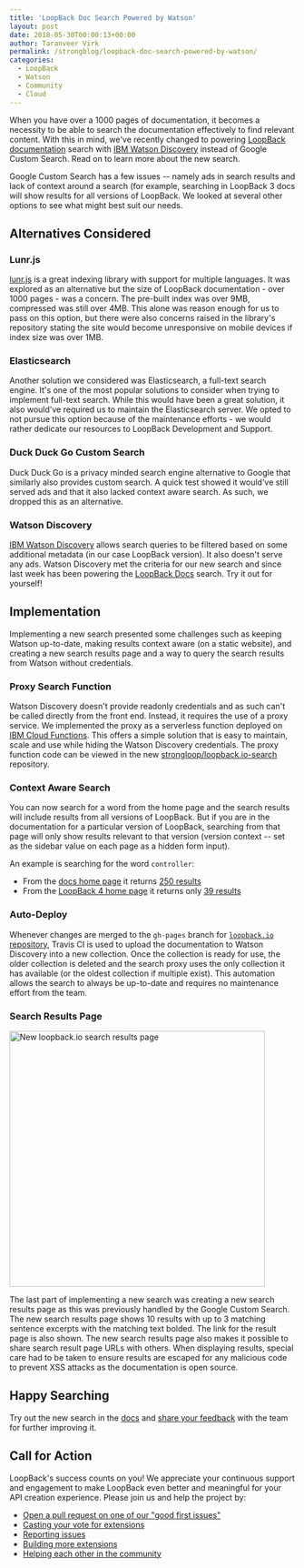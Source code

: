 ```yaml
---
title: 'LoopBack Doc Search Powered by Watson'
layout: post
date: 2018-05-30T00:00:13+00:00
author: Taranveer Virk
permalink: /strongblog/loopback-doc-search-powered-by-watson/
categories:
  - LoopBack
  - Watson
  - Community
  - Cloud
---
```


When you have over a 1000 pages of documentation, it becomes a necessity to be able to search the documentation effectively to find relevant content. With this in mind, we've recently changed to powering [LoopBack documentation](http://loopback.io/doc/) search with [IBM Watson Discovery](https://www.ibm.com/watson/services/discovery/) instead of Google Custom Search. Read on to learn more about the new search.

<!--more-->

Google Custom Search has a few issues -- namely ads in search results and lack of context around a search (for example, searching in LoopBack 3 docs will show results for all versions of LoopBack. We looked at several other options to see what might best suit our needs.  

## Alternatives Considered

### Lunr.js

[lunr.js](https://lunrjs.com/) is a great indexing library with support for multiple languages. It was explored as an alternative but the size of LoopBack documentation - over 1000 pages - was a concern. The pre-built index was over 9MB, compressed was still over 4MB. This alone was reason enough for us to pass on this option, but there were also concerns raised in the library's repository stating the site would become unresponsive on mobile devices if index size was over 1MB. 

### Elasticsearch

Another solution we considered was Elasticsearch, a full-text search engine. It's one of the most popular solutions to consider when trying to implement full-text search. While this would have been a great solution, it also would've required us to maintain the Elasticsearch server. We opted to not pursue this option because of the maintenance efforts - we would rather dedicate our resources to LoopBack Development and Support.

### Duck Duck Go Custom Search

Duck Duck Go is a privacy minded search engine alternative to Google that similarly also provides custom search. A quick test showed it would've still served ads and that it also lacked context aware search. As such, we dropped this as an alternative.

### Watson Discovery

[IBM Watson Discovery](https://www.ibm.com/watson/services/discovery/) allows search queries to be filtered based on some additional metadata (in our case LoopBack version). It also doesn't serve any ads. Watson Discovery met the criteria for our new search and since last week has been powering the [LoopBack Docs](http://loopback.io/doc/) search. Try it out for yourself! 

## Implementation

Implementing a new search presented some challenges such as keeping Watson up-to-date, making results context aware (on a static website), and creating a new search results page and a way to query the search results from Watson without credentials.

### Proxy Search Function

Watson Discovery doesn't provide readonly credentials and as such can't be called directly from the front end. Instead, it  requires the use of a proxy service. We implemented the proxy as a serverless function deployed on [IBM Cloud Functions](https://www.ibm.com/cloud/functions). This offers a simple solution that is easy to maintain, scale and use while hiding the Watson Discovery credentials. The proxy function code can be viewed in the new [strongloop/loopback.io-search](https://github.com/strongloop/loopback.io-search) repository.

### Context Aware Search

You can now search for a word from the home page and the search results will include results from all versions of LoopBack. But if you are in the documentation for a particular version of LoopBack, searching from that page will only show results relevant to that version (version context -- set as the sidebar value on each page as a hidden form input).

An example is searching for the word `controller`:

- From the [docs home page](http://loopback.io/doc/) it returns [250 results](http://loopback.io/search/?q=controller&offset=0)
- From the [LoopBack 4 home page](http://loopback.io/doc/en/lb4/index.html) it returns only [39 results](http://loopback.io/search/?q=controller&sidebar=lb4_sidebar&offset=0)

### Auto-Deploy

Whenever changes are merged to the `gh-pages` branch for [`loopback.io` repository](https://github.com/strongloop/loopback.io), Travis CI is used to upload the documentation to Watson Discovery into a new collection. Once the collection is ready for use, the older collection is deleted and the search proxy uses the only collection it has available (or the oldest collection if multiple exist). This automation allows the search to always be up-to-date and requires no maintenance effort from the team.

### Search Results Page

<img class="aligncenter" src="https://strongloop.com/blog-assets/2018/05/search-results.png" alt="New loopback.io search results page" style="width: 450px; margin:auto;"/>

The last part of implementing a new search was creating a new search results page as this was previously handled by the Google Custom Search. The new search results page shows 10 results with up to 3 matching sentence excerpts with the matching text bolded. The link for the result page is also shown. The new search results page also makes it possible to share search result page URLs with others. When displaying results, special care had to be taken to ensure results are escaped for any malicious code to prevent XSS attacks as the documentation is open source.

## Happy Searching

Try out the new search in the [docs](http://loopback.io/doc/) and [share your feedback](https://github.com/strongloop/loopback.io/issues/new) with the team for further improving it. 

## Call for Action

LoopBack's success counts on you! We appreciate your continuous support and engagement to make LoopBack even better and meaningful for your API creation experience. Please join us and help the project by:

* [Open a pull request on one of our "good first issues"](https://github.com/strongloop/loopback-next/labels/good%20first%20issue)
* [Casting your vote for extensions](https://github.com/strongloop/loopback-next/issues/512)
* [Reporting issues](https://github.com/strongloop/loopback-next/issues)
* [Building more extensions](https://github.com/strongloop/loopback-next/issues/647)
* [Helping each other in the community](https://groups.google.com/forum/#!forum/loopbackjs)
